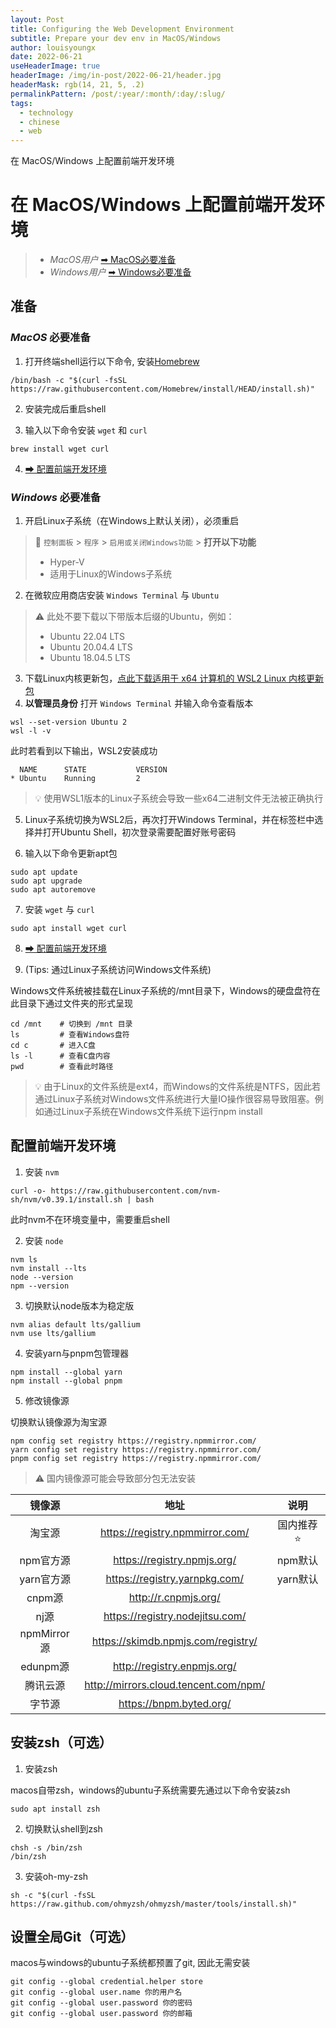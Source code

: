 ```yaml
---
layout: Post
title: Configuring the Web Development Environment
subtitle: Prepare your dev env in MacOS/Windows
author: louisyoungx
date: 2022-06-21
useHeaderImage: true
headerImage: /img/in-post/2022-06-21/header.jpg
headerMask: rgb(14, 21, 5, .2)
permalinkPattern: /post/:year/:month/:day/:slug/
tags:
  - technology
  - chinese
  - web
---
```


在 MacOS/Windows 上配置前端开发环境

<!-- more -->

# 在 MacOS/Windows 上配置前端开发环境

> - *MacOS用户* [➡ MacOS必要准备](#macos)
> - *Windows用户* [➡ Windows必要准备](#windows)

## 准备

<div id="macos"></div>

### *MacOS* 必要准备

1. 打开终端shell运行以下命令, 安装[Homebrew](https://brew.sh/)

```shell
/bin/bash -c "$(curl -fsSL https://raw.githubusercontent.com/Homebrew/install/HEAD/install.sh)"
```

2. 安装完成后重启shell

3. 输入以下命令安装 `wget` 和 `curl`

```shell
brew install wget curl
```

4. [➡ 配置前端开发环境](#configure)

<div id="windows"></div>

### *Windows* 必要准备

1. 开启Linux子系统（在Windows上默认关闭），必须重启

> 📌 `控制面板` > `程序` > `启用或关闭Windows功能` > **打开以下功能**
> -	Hyper-V
> - 适用于Linux的Windows子系统

2. 在微软应用商店安装 `Windows Terminal` 与 `Ubuntu`

> ⚠️ 此处不要下载以下带版本后缀的Ubuntu，例如：
> - Ubuntu 22.04 LTS 
> - Ubuntu 20.04.4 LTS
> - Ubuntu 18.04.5 LTS

3. 下载Linux内核更新包，[点此下载适用于 x64 计算机的 WSL2 Linux 内核更新包](https://www.catalog.update.microsoft.com/Search.aspx?q=wsl)
4. **以管理员身份** 打开 `Windows Terminal` 并输入命令查看版本

```shell
wsl --set-version Ubuntu 2
wsl -l -v
```

此时若看到以下输出，WSL2安装成功

```shell
  NAME      STATE           VERSION
* Ubuntu    Running         2
```

> 💡 使用WSL1版本的Linux子系统会导致一些x64二进制文件无法被正确执行

5. Linux子系统切换为WSL2后，再次打开Windows Terminal，并在标签栏中选择并打开Ubuntu Shell，初次登录需要配置好账号密码

6. 输入以下命令更新apt包

```shell
sudo apt update
sudo apt upgrade
sudo apt autoremove
```

7. 安装 `wget` 与 `curl`

```shell
sudo apt install wget curl
```

8. [➡ 配置前端开发环境](#configure)

<div id="configure"></div>

9. (Tips: 通过Linux子系统访问Windows文件系统)

Windows文件系统被挂载在Linux子系统的/mnt目录下，Windows的硬盘盘符在此目录下通过文件夹的形式呈现

```shell
cd /mnt    # 切换到 /mnt 目录
ls         # 查看Windows盘符
cd c       # 进入C盘
ls -l      # 查看C盘内容
pwd        # 查看此时路径
```

> 💡 由于Linux的文件系统是ext4，而Windows的文件系统是NTFS，因此若通过Linux子系统对Windows文件系统进行大量IO操作很容易导致阻塞。例如通过Linux子系统在Windows文件系统下运行npm install

## 配置前端开发环境

1. 安装 `nvm`

```shell
curl -o- https://raw.githubusercontent.com/nvm-sh/nvm/v0.39.1/install.sh | bash
```

此时nvm不在环境变量中，需要重启shell

2. 安装 `node`

```shell
nvm ls
nvm install --lts
node --version
npm --version
```

3. 切换默认node版本为稳定版

```shell
nvm alias default lts/gallium
nvm use lts/gallium
```

4. 安装yarn与pnpm包管理器

```shell
npm install --global yarn
npm install --global pnpm
```

5. 修改镜像源

切换默认镜像源为淘宝源

```shell
npm config set registry https://registry.npmmirror.com/
yarn config set registry https://registry.npmmirror.com/
pnpm config set registry https://registry.npmmirror.com/
```

> ⚠️ 国内镜像源可能会导致部分包无法安装

|   镜像源    |                 地址                  |   说明    |
| :---------: | :-----------------------------------: | :-------: |
|   淘宝源    |    https://registry.npmmirror.com/    | 国内推荐⭐️ |
|  npm官方源  |      https://registry.npmjs.org/      |  npm默认  |
| yarn官方源  |     https://registry.yarnpkg.com/     | yarn默认  |
|   cnpm源    |         http://r.cnpmjs.org/          |           |
|    nj源     |    https://registry.nodejitsu.com/    |           |
| npmMirror源 |  https://skimdb.npmjs.com/registry/   |           |
|  edunpm源   |      http://registry.enpmjs.org/      |           |
|  腾讯云源   | http://mirrors.cloud.tencent.com/npm/ |           |
|   字节源    |        https://bnpm.byted.org/        |           |



## 安装zsh（可选）

1. 安装zsh

macos自带zsh，windows的ubuntu子系统需要先通过以下命令安装zsh

```shell
sudo apt install zsh
```

2. 切换默认shell到zsh

```shell
chsh -s /bin/zsh
/bin/zsh
```

3. 安装oh-my-zsh

```shell
sh -c "$(curl -fsSL https://raw.github.com/ohmyzsh/ohmyzsh/master/tools/install.sh)"
```

## 设置全局Git（可选）

macos与windows的ubuntu子系统都预置了git, 因此无需安装

```shell
git config --global credential.helper store
git config --global user.name 你的用户名
git config --global user.password 你的密码
git config --global user.password 你的邮箱
```